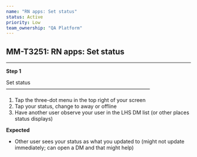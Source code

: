 ```yaml
---
name: "RN apps: Set status"
status: Active
priority: Low
team_ownership: "QA Platform"
---
```


## MM-T3251: RN apps: Set status

---

**Step 1**

Set status\
————————————————————————————

1. Tap the three-dot menu in the top right of your screen
2. Tap your status, change to away or offline
3. Have another user observe your user in the LHS DM list (or other places status displays)

**Expected**

- Other user sees your status as what you updated to (might not update immediately; can open a DM and that might help)

